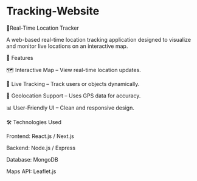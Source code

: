 # Tracking-Website

📍Real-Time Location Tracker 

A web-based real-time location tracking application designed to visualize and monitor live locations on an interactive map.

🚀 Features

🗺 Interactive Map – View real-time location updates.

📌 Live Tracking – Track users or objects dynamically.

📡 Geolocation Support – Uses GPS data for accuracy.

📊 User-Friendly UI – Clean and responsive design.


🛠 Technologies Used

Frontend: React.js / Next.js

Backend: Node.js / Express

Database: MongoDB 

Maps API:  Leaflet.js



